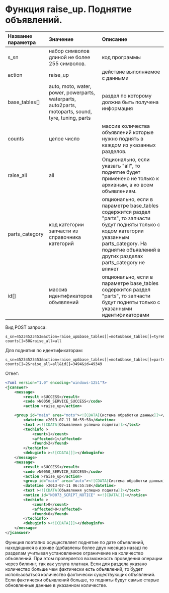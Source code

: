 # Функция raise\_up. Поднятие объявлений.

| Название параметра | Значение | Описание |
| :--- | :--- | :--- |
| s\_sn | набор символов длиной не более 255 символов. | код программы |
| action | raise\_up | действие выполняемое с данными |
| base\_tables\[\] | auto, moto, water, power, powerparts, waterparts, auto2parts, motoparts, sound, tyre, tuning, parts | раздел по которому должна быть получена информация |
| counts | целое число | массив количества объявлений которые нужно поднять в каждом из указанных разделов.  |
| raise\_all | all | Опционально, если указать "all", то поднятие будет применено не только к архивным, а ко всем объявлениям. |
| parts\_category | код категории запчасти из справочника категорий | опционально, если в параметре base\_tables содержится раздел "parts", то запчасти будут подняты только с кодом категории указанным parts\_category. На поднятие объявлений в других разделах parts\_category не влияет |
| id\[\] | массив идентификаторов объявлений | опционально, если в параметре base\_tables содержится раздел "parts", то запчасти будут подняты только с указанными идентификаторами |

Вид POST запроса:

```
s_sn=45234523453&action=raise_up&base_tables[]=moto&base_tables[]=tyre&counts[]=150& counts[]=50&raise_all=all
```

Для поднятия по идентификаторам:

```
s_sn=45234523453&action=raise_up&base_tables[]=moto&base_tables[]=parts&counts[]=150& counts[]=2&raise_all=all&id[]=3494&id=49349
```

Ответ:

```xml
<?xml version="1.0" encoding="windows-1251"?>
<jcanswer>
    <message>
        <result >SUCCESS</result>
        <code >N0050_SERVICE_SUCCESS</code>
        <action >raise_up</action>

    <group id="main" area="moto"><![CDATA[Система обработки данных]]></group>
        <datetime >2013-07-11 06:55:58</datetime>
        <text ><![CDATA[Объявления успешно подняты]]></text>
        <techinfo >
            <count>1</count>
            <affected>1</affected>
            <found>2</found>
        </techinfo>
        <debuginfo ><![CDATA[]]></debuginfo>
    </message>
    <message>
        <result >SUCCESS</result>
        <code >N0050_SERVICE_SUCCESS</code>
        <action >raise_up</action>
        <group id="main" area="auto"><![CDATA[Система обработки данных]]></group>
        <datetime >2013-07-11 06:55:58</datetime>
        <text ><![CDATA[Объявления успешно подняты]]></text>
        <notice id="N0073_SCRIPT_NOTICE" ><![CDATA[]]></notice>
        <techinfo >
            <count>0</count>
            <affected>0</affected>
            <found>0</found>
        </techinfo>
        <debuginfo ><![CDATA[]]></debuginfo>
    </message>
</jcanswer>
```

Функция поэтапно осуществляет поднятие по дате объявлений, находящихся в архиве \(добавлены более двух месяцев назад\) по разделам учитывая установленное ограничение на количество объявлений. При этом проверяется возможность проведения операции через биллинг, так как услуга платная. Если для раздела указано количество больше чем фактически есть объявлений, то будет использоваться количество фактически существующих объявлений. Если фактически объявлений больше, то подняты будут самые старые обновленные данные в указанном количестве.

